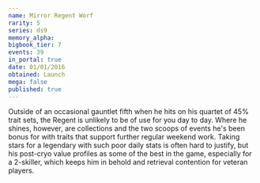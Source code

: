 ```yaml
---
name: Mirror Regent Worf
rarity: 5
series: ds9
memory_alpha:
bigbook_tier: 7
events: 39
in_portal: true
date: 01/01/2016
obtained: Launch
mega: false
published: true
---
```


Outside of an occasional gauntlet fifth when he hits on his quartet of 45% trait sets, the Regent is unlikely to be of use for you day to day. Where he shines, however, are collections and the two scoops of events he's been bonus for with traits that support further regular weekend work. Taking stars for a legendary with such poor daily stats is often hard to justify, but his post-cryo value profiles as some of the best in the game, especially for a 2-skiller, which keeps him in behold and retrieval contention for veteran players.
